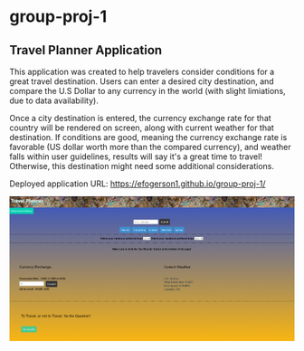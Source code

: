 # group-proj-1

## Travel Planner Application

This application was created to help travelers consider conditions for a great travel destination. Users can enter a desired city destination, and compare the U.S Dollar to any currency in the world (with slight limiations, due to data availability).

Once a city destination is entered, the currency exchange rate for that country will be rendered on screen, along with current weather for that destination. If conditions are good, meaning the currency exchange rate is favorable (US dollar worth more than the compared currency), and weather falls within user guidelines, results will say it's a great time to travel! Otherwise, this destination might need some additional considerations.

Deployed application URL: https://efogerson1.github.io/group-proj-1/


![Screenshot](app_screenshot.png)